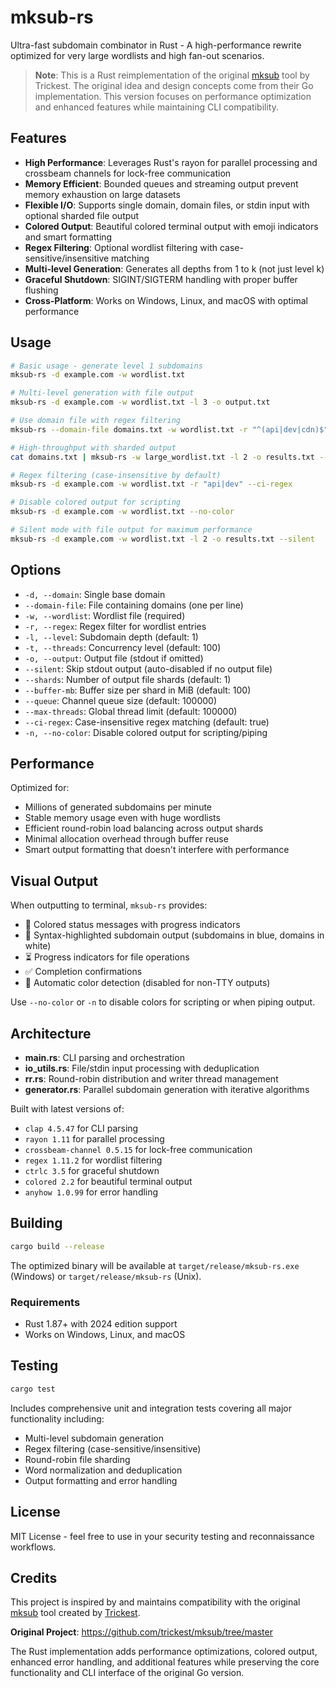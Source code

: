# mksub-rs

Ultra-fast subdomain combinator in Rust - A high-performance rewrite optimized for very large wordlists and high fan-out scenarios.

> **Note**: This is a Rust reimplementation of the original [mksub](https://github.com/trickest/mksub) tool by Trickest. The original idea and design concepts come from their Go implementation. This version focuses on performance optimization and enhanced features while maintaining CLI compatibility.

## Features

- **High Performance**: Leverages Rust's rayon for parallel processing and crossbeam channels for lock-free communication
- **Memory Efficient**: Bounded queues and streaming output prevent memory exhaustion on large datasets  
- **Flexible I/O**: Supports single domain, domain files, or stdin input with optional sharded file output
- **Colored Output**: Beautiful colored terminal output with emoji indicators and smart formatting
- **Regex Filtering**: Optional wordlist filtering with case-sensitive/insensitive matching
- **Multi-level Generation**: Generates all depths from 1 to k (not just level k)
- **Graceful Shutdown**: SIGINT/SIGTERM handling with proper buffer flushing
- **Cross-Platform**: Works on Windows, Linux, and macOS with optimal performance

## Usage

```bash
# Basic usage - generate level 1 subdomains
mksub-rs -d example.com -w wordlist.txt

# Multi-level generation with file output
mksub-rs -d example.com -w wordlist.txt -l 3 -o output.txt

# Use domain file with regex filtering
mksub-rs --domain-file domains.txt -w wordlist.txt -r "^(api|dev|cdn)$" -l 2

# High-throughput with sharded output  
cat domains.txt | mksub-rs -w large_wordlist.txt -l 2 -o results.txt --shards 4 --threads 500

# Regex filtering (case-insensitive by default)
mksub-rs -d example.com -w wordlist.txt -r "api|dev" --ci-regex

# Disable colored output for scripting
mksub-rs -d example.com -w wordlist.txt --no-color

# Silent mode with file output for maximum performance
mksub-rs -d example.com -w wordlist.txt -l 2 -o results.txt --silent
```

## Options

- `-d, --domain`: Single base domain
- `--domain-file`: File containing domains (one per line)  
- `-w, --wordlist`: Wordlist file (required)
- `-r, --regex`: Regex filter for wordlist entries
- `-l, --level`: Subdomain depth (default: 1)  
- `-t, --threads`: Concurrency level (default: 100)
- `-o, --output`: Output file (stdout if omitted)
- `--silent`: Skip stdout output (auto-disabled if no output file)
- `--shards`: Number of output file shards (default: 1)
- `--buffer-mb`: Buffer size per shard in MiB (default: 100)
- `--queue`: Channel queue size (default: 100000)
- `--max-threads`: Global thread limit (default: 100000)
- `--ci-regex`: Case-insensitive regex matching (default: true)
- `-n, --no-color`: Disable colored output for scripting/piping

## Performance

Optimized for:
- Millions of generated subdomains per minute
- Stable memory usage even with huge wordlists  
- Efficient round-robin load balancing across output shards
- Minimal allocation overhead through buffer reuse
- Smart output formatting that doesn't interfere with performance

## Visual Output

When outputting to terminal, `mksub-rs` provides:
- 🚀 Colored status messages with progress indicators
- 🎨 Syntax-highlighted subdomain output (subdomains in blue, domains in white)  
- ⏳ Progress indicators for file operations
- ✅ Completion confirmations
- 🚫 Automatic color detection (disabled for non-TTY outputs)

Use `--no-color` or `-n` to disable colors for scripting or when piping output.

## Architecture

- **main.rs**: CLI parsing and orchestration
- **io_utils.rs**: File/stdin input processing with deduplication  
- **rr.rs**: Round-robin distribution and writer thread management
- **generator.rs**: Parallel subdomain generation with iterative algorithms

Built with latest versions of:
- `clap 4.5.47` for CLI parsing
- `rayon 1.11` for parallel processing  
- `crossbeam-channel 0.5.15` for lock-free communication
- `regex 1.11.2` for wordlist filtering
- `ctrlc 3.5` for graceful shutdown
- `colored 2.2` for beautiful terminal output
- `anyhow 1.0.99` for error handling

## Building

```bash
cargo build --release
```

The optimized binary will be available at `target/release/mksub-rs.exe` (Windows) or `target/release/mksub-rs` (Unix).

### Requirements

- Rust 1.87+ with 2024 edition support
- Works on Windows, Linux, and macOS

## Testing

```bash
cargo test
```

Includes comprehensive unit and integration tests covering all major functionality including:
- Multi-level subdomain generation
- Regex filtering (case-sensitive/insensitive)
- Round-robin file sharding
- Word normalization and deduplication
- Output formatting and error handling

## License

MIT License - feel free to use in your security testing and reconnaissance workflows.

## Credits

This project is inspired by and maintains compatibility with the original [mksub](https://github.com/trickest/mksub) tool created by [Trickest](https://github.com/trickest). 

**Original Project**: https://github.com/trickest/mksub/tree/master

The Rust implementation adds performance optimizations, colored output, enhanced error handling, and additional features while preserving the core functionality and CLI interface of the original Go version.
